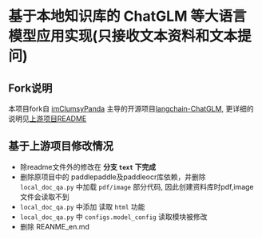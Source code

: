 # 基于本地知识库的 ChatGLM 等大语言模型应用实现(只接收文本资料和文本提问)

## Fork说明

本项目fork自 [imClumsyPanda](https://github.com/imClumsyPanda) 主导的开源项目[langchain-ChatGLM](https://github.com/imClumsyPanda/langchain-ChatGLM), 更详细的说明见[上游项目README](https://github.com/imClumsyPanda/langchain-ChatGLM/blob/master/README.md)

## 基于上游项目修改情况

- 除readme文件外的修改在 **分支 `text` 下完成**
- 删除原项目中的 paddlepaddle及paddleocr库依赖，并删除 `local_doc_qa.py` 中加载 `pdf/image` 部分代码, 因此创建资料库时pdf,image文件会读取不到
- `local_doc_qa.py` 中添加 读取 `html` 功能
- `local_doc_qa.py` 中 `configs.model_config` 读取模块被修改
- 删除 REANME_en.md